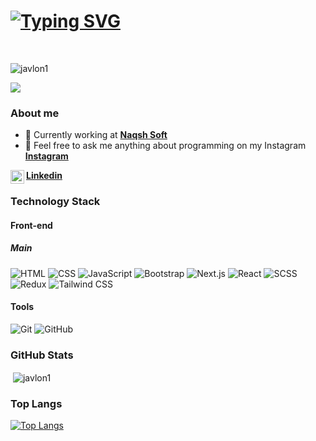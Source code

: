 # [![Typing SVG](https://readme-typing-svg.demolab.com?font=Fira+Code&pause=1000&width=435&lines=Mukhammadjonov+Javlon;I+am+Front-end+developer)](https://git.io/typing-svg)
</br>

<p align="left"> <img src="https://komarev.com/ghpvc/?username=javlon1&label=Profile%20views&color=0e75b6&style=flat" alt="javlon1" /> </p>


<img src="https://media0.giphy.com/media/C4NdKtRaQE9m8/giphy.webp?cid=6c09b9521034b8fd75dde569f985dab98b6ec6ff86be509b&ep=v1_internal_gifs_gifId&rid=giphy.webp&ct=g"/>
</br>

### About me
- 🔭 Currently working at **[Naqsh Soft](https://naqshsoft.uz)**
- 💬 Feel free to ask me anything about programming on my Instagram **[Instagram](https://www.instagram.com/javlon1243)**
<a href="https://www.linkedin.com/">
  <b>Linkedin</b><img align="left" alt="LinkedIN" width="22px" src="https://img.icons8.com/color/48/000000/linkedin.png"/>
</a>


### Technology Stack
#### Front-end


##### Main
![HTML](https://img.shields.io/badge/HTML-5-informational)
![CSS](https://img.shields.io/badge/CSS-3-informational)
![JavaScript](https://img.shields.io/badge/-JavaScript-%23F7DF1C?style=flat-square&logo=javascript&logoColor=000000&labelColor=%23F7DF1C&color=%23FFCE5A)
![Bootstrap](https://img.shields.io/badge/Bootstrap-5-orange)
![Next.js](https://img.shields.io/badge/Next.js-12.0-green)
![React](https://img.shields.io/badge/React-16.0-blue)
![SCSS](https://img.shields.io/badge/SCSS-4.0-pink)
![Redux](https://img.shields.io/badge/Redux-7.0-purple)
![Tailwind CSS](https://img.shields.io/badge/Tailwind%20CSS-3.0-blueviolet)


#### Tools
![Git](https://img.shields.io/badge/-Git-black?style=flat-square&logo=git)
![GitHub](https://img.shields.io/badge/-GitHub-181717?style=flat-square&logo=github)


### GitHub Stats
&nbsp;<img align="center" src="https://github-readme-stats.vercel.app/api?username=javlon1&show_icons=true&locale=en" alt="javlon1" /></p>


### Top Langs
[![Top Langs](https://github-readme-stats.vercel.app/api/top-langs/?username=javlon1&layout=compact)](https://github.com/javlon1/github-readme-stats)
